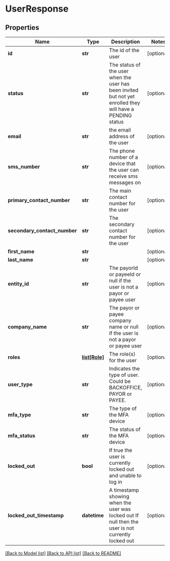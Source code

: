# UserResponse

## Properties
Name | Type | Description | Notes
------------ | ------------- | ------------- | -------------
**id** | **str** | The id of the user | [optional] 
**status** | **str** | The status of the user when the user has been invited but not yet enrolled they will have a PENDING status  | [optional] 
**email** | **str** | the email address of the user | [optional] 
**sms_number** | **str** | The phone number of a device that the user can receive sms messages on  | [optional] 
**primary_contact_number** | **str** | The main contact number for the user  | [optional] 
**secondary_contact_number** | **str** | The secondary contact number for the user  | [optional] 
**first_name** | **str** |  | [optional] 
**last_name** | **str** |  | [optional] 
**entity_id** | **str** | The payorId or payeeId or null if the user is not a payor or payee user  | [optional] 
**company_name** | **str** | The payor or payee company name or null if the user is not a payor or payee user  | [optional] 
**roles** | [**list[Role]**](Role.md) | The role(s) for the user  | [optional] 
**user_type** | **str** | Indicates the type of user. Could be BACKOFFICE, PAYOR or PAYEE. | [optional] 
**mfa_type** | **str** | The type of the MFA device | [optional] 
**mfa_status** | **str** | The status of the MFA device | [optional] 
**locked_out** | **bool** | If true the user is currently locked out and unable to log in | [optional] 
**locked_out_timestamp** | **datetime** | A timestamp showing when the user was locked out If null then the user is not currently locked out  | [optional] 

[[Back to Model list]](../README.md#documentation-for-models) [[Back to API list]](../README.md#documentation-for-api-endpoints) [[Back to README]](../README.md)


